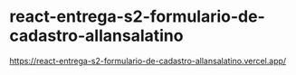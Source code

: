 # react-entrega-s2-formulario-de-cadastro-allansalatino

https://react-entrega-s2-formulario-de-cadastro-allansalatino.vercel.app/
